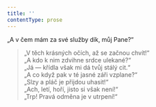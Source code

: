 ```yaml
---
title: ''
contentType: prose
---
```


„A v čem mám za své služby dík, můj Pane?“

> „V těch krásných očích, až se začnou chvít!“  
> „A kdo k nim zdvihne srdce ulekané?“  
> „Já — křídla však mi dá tvůj stálý cit.“  
> „A co když pak v té jasné záři vzplane?“  
> „Slzy a pláč je přijdou uhasit!“  
> „Ach, letí, hoří, jisto si však není!“  
> „Trp! Pravá odměna je v utrpení!“
